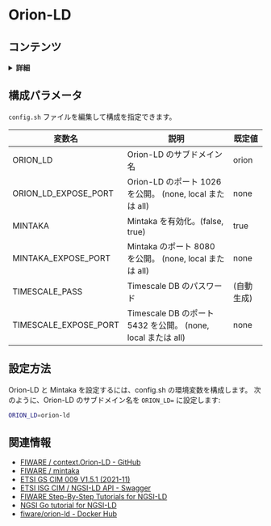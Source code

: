 # Orion-LD

## コンテンツ

<details>
<summary><strong>詳細</strong></summary>

-   [構成パラメータ](#configuration-parameters)
-   [設定方法](#how-to-setup)
-   [関連情報](#related-information)

</details>

<a name="configuration-parameters"></a>

## 構成パラメータ

`config.sh` ファイルを編集して構成を指定できます。

| 変数名                  | 説明                                                         | 既定値     |
| ----------------------- | ------------------------------------------------------------ | ---------- |
| ORION\_LD               | Orion-LD のサブドメイン名                                    | orion      |
| ORION\_LD\_EXPOSE\_PORT | Orion-LD のポート 1026 を公開。 (none, local または all)     | none       |
| MINTAKA                 | Mintaka を有効化。(false, true)                              | true       |
| MINTAKA\_EXPOSE\_PORT   | Mintaka のポート 8080 を公開。 (none, local または all)      | none       |
| TIMESCALE\_PASS         | Timescale DB のパスワード                                    | (自動生成) |
| TIMESCALE\_EXPOSE\_PORT | Timescale DB のポート 5432 を公開。 (none, local または all) | none       |

<a name="how-to-setup"></a>

## 設定方法

Orion-LD と Mintaka を設定するには、config.sh の環境変数を構成します。
次のように、Orion-LD のサブドメイン名を `ORION_LD=` に設定します:

```bash
ORION_LD=orion-ld
```

<a name="related-information"></a>

## 関連情報

-   [FIWARE / context.Orion-LD - GitHub](https://github.com/FIWARE/context.Orion-LD)
-   [FIWARE / mintaka](https://github.com/fiware/mintaka)
-   [ETSI GS CIM 009 V1.5.1 (2021-11)](https://www.etsi.org/deliver/etsi_gs/CIM/001_099/009/01.05.01_60/gs_CIM009v010501p.pdf)
-   [ETSI ISG CIM / NGSI-LD API - Swagger](https://forge.etsi.org/swagger/ui/?url=https://forge.etsi.org/rep/NGSI-LD/NGSI-LD/raw/master/spec/updated/generated/full_api.json)
-   [FIWARE Step-By-Step Tutorials for NGSI-LD](https://ngsi-ld-tutorials.readthedocs.io/en/latest/)
-   [NGSI Go tutorial for NGSI-LD](https://ngsi-go.letsfiware.jp/tutorial/ngsi-ld-crud/)
-   [fiware/orion-ld - Docker Hub](https://hub.docker.com/r/fiware/orion-ld)
